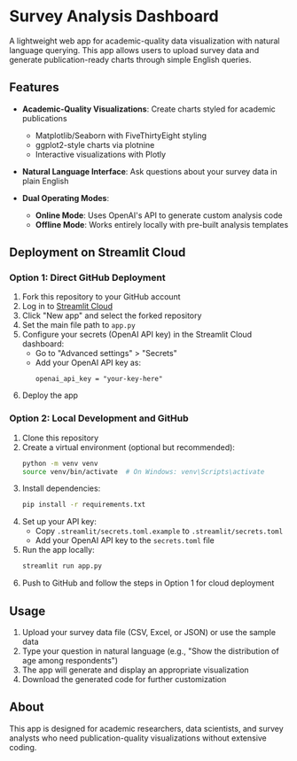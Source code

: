 # Survey Analysis Dashboard

A lightweight web app for academic-quality data visualization with natural language querying. This app allows users to upload survey data and generate publication-ready charts through simple English queries.

## Features

- **Academic-Quality Visualizations**: Create charts styled for academic publications
  - Matplotlib/Seaborn with FiveThirtyEight styling
  - ggplot2-style charts via plotnine
  - Interactive visualizations with Plotly

- **Natural Language Interface**: Ask questions about your survey data in plain English

- **Dual Operating Modes**:
  - **Online Mode**: Uses OpenAI's API to generate custom analysis code
  - **Offline Mode**: Works entirely locally with pre-built analysis templates

## Deployment on Streamlit Cloud

### Option 1: Direct GitHub Deployment

1. Fork this repository to your GitHub account
2. Log in to [Streamlit Cloud](https://streamlit.io/cloud)
3. Click "New app" and select the forked repository
4. Set the main file path to `app.py`
5. Configure your secrets (OpenAI API key) in the Streamlit Cloud dashboard:
   - Go to "Advanced settings" > "Secrets"
   - Add your OpenAI API key as:
     ```
     openai_api_key = "your-key-here"
     ```
6. Deploy the app

### Option 2: Local Development and GitHub

1. Clone this repository
2. Create a virtual environment (optional but recommended):
   ```bash
   python -m venv venv
   source venv/bin/activate  # On Windows: venv\Scripts\activate
   ```
3. Install dependencies:
   ```bash
   pip install -r requirements.txt
   ```
4. Set up your API key:
   - Copy `.streamlit/secrets.toml.example` to `.streamlit/secrets.toml`
   - Add your OpenAI API key to the `secrets.toml` file
5. Run the app locally:
   ```bash
   streamlit run app.py
   ```
6. Push to GitHub and follow the steps in Option 1 for cloud deployment

## Usage

1. Upload your survey data file (CSV, Excel, or JSON) or use the sample data
2. Type your question in natural language (e.g., "Show the distribution of age among respondents")
3. The app will generate and display an appropriate visualization
4. Download the generated code for further customization

## About

This app is designed for academic researchers, data scientists, and survey analysts who need publication-quality visualizations without extensive coding.
